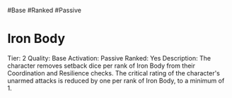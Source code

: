 #Base 
#Ranked 
#Passive 

# Iron Body
Tier: 2
Quality: Base
Activation: Passive
Ranked: Yes
Description: The character removes setback dice per rank of Iron Body from their Coordination and Resilience checks. The critical rating of the character's unarmed attacks is reduced by one per rank of Iron Body, to a minimum of 1.